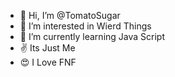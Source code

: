 - 👋 Hi, I’m @TomatoSugar
- 👀 I’m interested in Wierd Things
- 🌱 I’m currently learning Java Script
- ✌ Its Just Me
- 😍 I Love FNF

